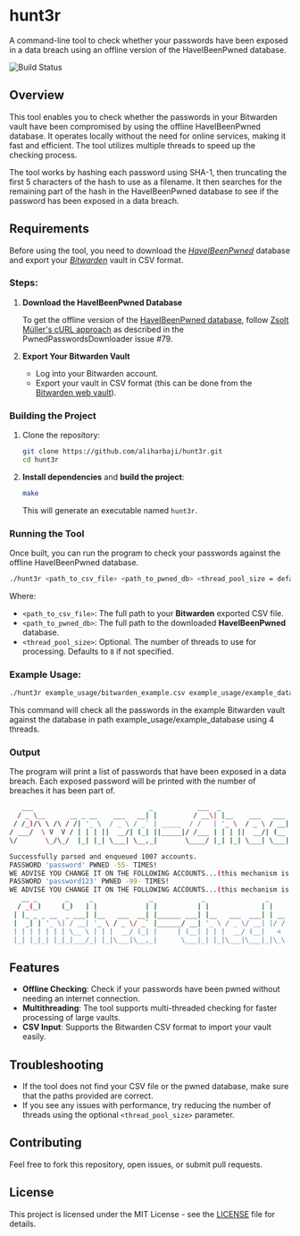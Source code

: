 # hunt3r

A command-line tool to check whether your passwords have been exposed in a data breach using an offline version of the HaveIBeenPwned database.

![Build Status](https://github.com/aliharbaji/hunt3r/actions/workflows/ci.yml/badge.svg)

## Overview

This tool enables you to check whether the passwords in your Bitwarden vault have been compromised by using the offline HaveIBeenPwned database. It operates locally without the need for online services, making it fast and efficient. The tool utilizes multiple threads to speed up the checking process.

The tool works by hashing each password using SHA-1, then truncating the first 5 characters of the hash to use as a filename. It then searches for the remaining part of the hash in the HaveIBeenPwned database to see if the password has been exposed in a data breach.

## Requirements

Before using the tool, you need to download the [_HaveIBeenPwned_](https://haveibeenpwned.com/) database and export your [_Bitwarden_](https://bitwarden.com/) vault in CSV format.

### Steps:

1. **Download the HaveIBeenPwned Database**

   To get the offline version of the [HaveIBeenPwned database](https://haveibeenpwned.com/Passwords), follow [Zsolt Müller's cURL approach](https://github.com/HaveIBeenPwned/PwnedPasswordsDownloader/issues/79) as described in the PwnedPasswordsDownloader issue #79.

2. **Export Your Bitwarden Vault**

    - Log into your Bitwarden account.
    - Export your vault in CSV format (this can be done from the [Bitwarden web vault](https://vault.bitwarden.com/)).

### Building the Project

1. Clone the repository:
   ```bash
   git clone https://github.com/aliharbaji/hunt3r.git
   cd hunt3r
   ```

2. **Install dependencies** and **build the project**:
   ```bash
   make
   ```

   This will generate an executable named `hunt3r`.

### Running the Tool

Once built, you can run the program to check your passwords against the offline HaveIBeenPwned database.

```bash
./hunt3r <path_to_csv_file> <path_to_pwned_db> <thread_pool_size = defaults to 8>
```

Where:
- `<path_to_csv_file>`: The full path to your **Bitwarden** exported CSV file.
- `<path_to_pwned_db>`: The full path to the downloaded **HaveIBeenPwned** database.
- `<thread_pool_size>`: Optional. The number of threads to use for processing. Defaults to `8` if not specified.

### Example Usage:

```bash
./hunt3r example_usage/bitwarden_example.csv example_usage/example_database 4                                                                                                                             
```


This command will check all the passwords in the example Bitwarden vault against the database in path example_usage/example_database using 4 threads.

### Output

The program will print a list of passwords that have been exposed in a data breach. Each exposed password will be printed with the number of breaches it has been part of.

```bash
   ___                             _           ___  _                  _    
  / _ \__      __ _ __    ___   __| |         / __\| |__    ___   ___ | | __
 / /_)/\ \ /\ / /| '_ \  / _ \ / _` | _____  / /   | '_ \  / _ \ / __|| |/ /
/ ___/  \ V  V / | | | ||  __/| (_| ||_____|/ /___ | | | ||  __/| (__ |   < 
\/       \_/\_/  |_| |_| \___| \__,_|       \____/ |_| |_| \___| \___||_|\_\

Successfully parsed and enqueued 1007 accounts.
PASSWORD 'password' PWNED -55- TIMES!
WE ADVISE YOU CHANGE IT ON THE FOLLOWING ACCOUNTS...(this mechanism is not yet supported)
PASSWORD 'password123' PWNED -99- TIMES!
WE ADVISE YOU CHANGE IT ON THE FOLLOWING ACCOUNTS...(this mechanism is not yet supported)
   __ _       _     _              _            _               _    
  / _(_)     (_)   | |            | |          | |             | |   
 | |_ _ _ __  _ ___| |__   ___  __| |______ ___| |__   ___  ___| | __
 |  _| | '_ \| / __| '_ \ / _ \/ _` |______/ __| '_ \ / _ \/ __| |/ /
 | | | | | | | \__ \ | | |  __/ (_| |     | (__| | | |  __/ (__|   < 
 |_| |_|_| |_|_|___/_| |_|\___|\__,_|      \___|_| |_|\___|\___|_|\_\    
```
## Features

- **Offline Checking**: Check if your passwords have been pwned without needing an internet connection.
- **Multithreading**: The tool supports multi-threaded checking for faster processing of large vaults.
- **CSV Input**: Supports the Bitwarden CSV format to import your vault easily.

## Troubleshooting

- If the tool does not find your CSV file or the pwned database, make sure that the paths provided are correct.
- If you see any issues with performance, try reducing the number of threads using the optional `<thread_pool_size>` parameter.

## Contributing

Feel free to fork this repository, open issues, or submit pull requests.

## License

This project is licensed under the MIT License - see the [LICENSE](../LICENSE) file for details.

